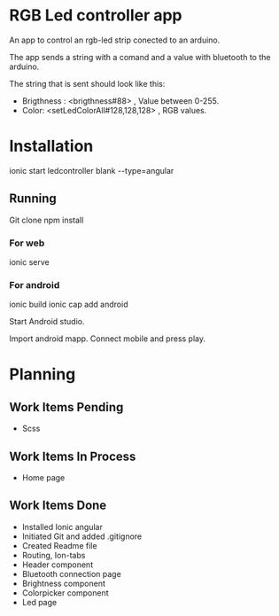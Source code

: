 # RGB Led controller app

An app to control an rgb-led strip conected to an arduino.

The app sends a string with a comand and a value with bluetooth to the arduino.

The string that is sent should look like this:

- Brigthness : <brigthness#88> , Value between 0-255.
- Color: <setLedColorAll#128,128,128> , RGB values.

# Installation

ionic start ledcontroller blank --type=angular

## Running

Git clone
npm install

### For web

ionic serve

### For android

ionic build
ionic cap add android

Start Android studio.

Import android mapp.
Connect mobile and press play.

# Planning

## Work Items Pending

- Scss

## Work Items In Process

- Home page

## Work Items Done

- Installed Ionic angular
- Initiated Git and added .gitignore
- Created Readme file
- Routing, Ion-tabs
- Header component
- Bluetooth connection page
- Brightness component
- Colorpicker component
- Led page
